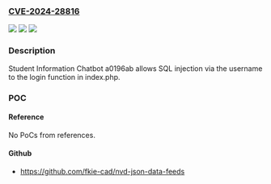 ### [CVE-2024-28816](https://cve.mitre.org/cgi-bin/cvename.cgi?name=CVE-2024-28816)
![](https://img.shields.io/static/v1?label=Product&message=n%2Fa&color=blue)
![](https://img.shields.io/static/v1?label=Version&message=n%2Fa&color=blue)
![](https://img.shields.io/static/v1?label=Vulnerability&message=n%2Fa&color=brighgreen)

### Description

Student Information Chatbot a0196ab allows SQL injection via the username to the login function in index.php.

### POC

#### Reference
No PoCs from references.

#### Github
- https://github.com/fkie-cad/nvd-json-data-feeds

